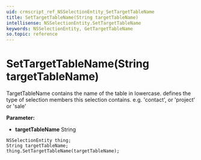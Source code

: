 ```yaml
---
uid: crmscript_ref_NSSelectionEntity_SetTargetTableName
title: SetTargetTableName(String targetTableName)
intellisense: NSSelectionEntity.SetTargetTableName
keywords: NSSelectionEntity, GetTargetTableName
so.topic: reference
---
```


# SetTargetTableName(String targetTableName)

TargetTableName contains the name of the table in lowercase. defines the type of selection members this selection contains. e.g. 'contact', or 'project' or 'sale'

**Parameter:** 
 - **targetTableName** String

```crmscript
NSSelectionEntity thing;
String targetTableName;
thing.SetTargetTableName(targetTableName);
```


